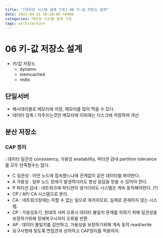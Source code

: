 ```yaml
---
title: "[대규모 시스템 설계 기초] 06 키-값 저장소 설계"
date: 2022-04-15 19:10:00 +0400
categories: 대규모 시스템 설계 기초
tags: architecture
---
```


# 06 키-값 저장소 설계
- 키/값 저장소
  - dynamo
  - memcached
  - redis 
## 단일서버
- 해시테이블로 메모리에 저장, 메모리를 많이 먹을 수 있다.
- 데이터 압축 / 자주쓰는것만 메모리에 이외에는 디스크에 저장하여 개선
## 분산 저장소
### CAP 정리
: 데이터 일관성 consistency, 가용성 availability, 파티션 감내 partition tolerance 를 모두 만족할수는 없다.
- C 일관성 : 어떤 노드에 접속했느냐에 관계없이 같은 데이터를 봐야한다.
- A 가용성 : 일부 노드 장애가 발생하더라도 항상 응답을 받을 수 있어야 한다.
- P 파티션 감내 : 네트워크에 파티션이 생기더라도 시스템은 계속 동작해야한다. (?)
- CP / AP/ CA 시스템으로 분리.
- CA : 네트워크장애는 피할 수 없는 일으로 여겨지므로, 실제로 존재하지 않는 시스템.
- CP : 가용성포기, 한대의 서버 오류시 데이터 불일치 문제를 피하기 위해 일관성을 보장하기위해 장애복구시까지 오류를 반환.
- AP : 데이터 불일치를 감안하고, 가용성을 보장하기위해 계속 동작.read/write
- 요구사항에 맞도록 면접관과 상의하고 CAP정리를 적용하자.